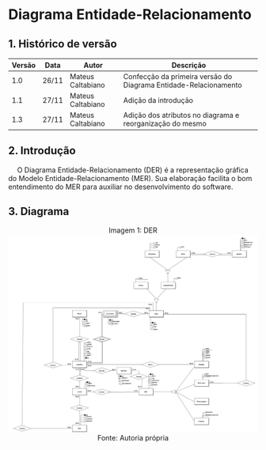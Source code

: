 # Diagrama Entidade-Relacionamento

## 1. Histórico de versão

| Versão | Data  | Autor             | Descrição                                                        |
| ------ | ----- | ----------------- | ---------------------------------------------------------------- |
| 1.0    | 26/11 | Mateus Caltabiano | Confecção da primeira versão do Diagrama Entidade-Relacionamento |
| 1.1    | 27/11 | Mateus Caltabiano | Adição da introdução                                             |
| 1.3    | 27/11 | Mateus Caltabiano | Adição dos atributos no diagrama e reorganização do mesmo        |

## 2. Introdução

<p>
    &emsp; O Diagrama Entidade-Relacionamento (DER) é a representação gráfica do Modelo Entidade-Relacionamento (MER). Sua elaboração facilita o bom entendimento do MER para auxiliar no desenvolvimento do software.
</p>

## 3. Diagrama

<div style="text-align: center">
Imagem 1: DER
</div>

<img class="card-img img-fluid rounded" width="800" height="400" src="https://github.com/SBD1/2022.2-grupo-God-of-War/blob/main/img/DER_V2.png?raw=true">

<div style="text-align: center">
Fonte: Autoria própria
</div>